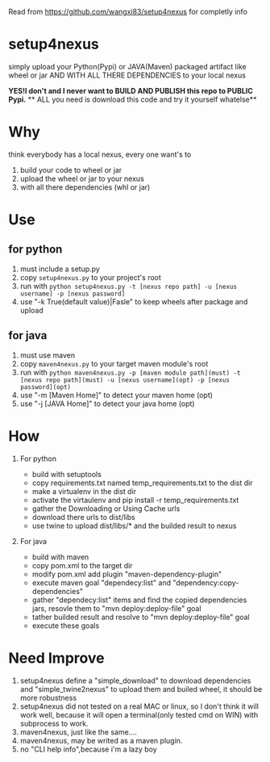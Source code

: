 Read from https://github.com/wangxi83/setup4nexus for completly info

# setup4nexus
simply upload your Python(Pypi) or JAVA(Maven)  packaged artifact like wheel or jar AND WITH ALL THERE DEPENDENCIES to your local nexus

**YES!I don't and I never want to BUILD AND PUBLISH this repo to PUBLIC Pypi.**
** ALL you need is download this code and try it yourself whatelse**

# Why
think everybody has a local nexus, every one want's to 
1. build your code to wheel or jar
2. upload the wheel or jar to your nexus
3. with all there dependencies (whl or jar)

# Use
## for python
1. must include a setup.py
2. copy `setup4nexus.py` to your project's root
3. run with `python setup4nexus.py -t [nexus repo path] -u [nexus username] -p [nexus password]`
4. use "-k True(default value)|Fasle" to keep wheels after package and upload

## for java
1. must use maven
2. copy `maven4nexus.py` to your target maven module's root  
3. run with `python maven4nexus.py -p [maven module path](must) -t [nexus repo path](must) -u [nexus username](opt) -p [nexus password](opt)`
4. use "-m [Maven Home]" to detect your maven home (opt)
5. use "-j [JAVA Home]" to detect your java home (opt)

# How
1. For python
   - build with setuptools
   - copy requirements.txt named temp_requirements.txt to the dist dir
   - make a virtualenv in the dist dir
   - activate the virtaulenv and pip install -r  temp_requirements.txt
   - gather the Downloading or Using Cache urls
   - download there urls to dist/libs
   - use twine to upload dist/libs/* and the builded result to nexus

2. For java
   - build with maven
   - copy pom.xml to the target dir
   - modify pom.xml add plugin "maven-dependency-plugin"
   - execute maven goal "dependecy:list" and "dependency:copy-dependencies"
   - gather "dependecy:list" items and find the copied dependencies jars, resovle them to "mvn deploy:deploy-file" goal
   - tather builded result and resolve to "mvn deploy:deploy-file" goal
   - execute these goals

# Need Improve
1. setup4nexus define a "simple_download" to download dependencies and "simple_twine2nexus" to upload them and builed wheel, it should be more robustness
2. setup4nexus did not tested on a real MAC or linux, so I don't think it will work well, because it will open a terminal(only tested cmd on WIN) with subprocess to work.
3. maven4nexus, just like the same....
4. maven4nexus, may be writed as a maven plugin.
5. no "CLI help info",because i'm a lazy boy
